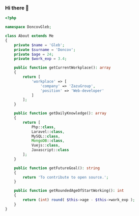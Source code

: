 ### Hi there 👋
```php
<?php

namespace DoncovGleb;

class About extends Me
{
    private $name = 'Gleb';
    private $surname = 'Doncov';
    private $age = 24;
    private $work_exp = 3.4;

    public function getCurrentWorkplace(): array
    {
        return [
            'workplace' => [
                'company' => 'ZazuGroup',
                'position' => 'Web-developer'         
            ]
        ];
    }

    public function getDailyKnowledge(): array
    {
        return [
            Php::class,
            Laravel::class,
            MySQL::class,
            MongoDB::class,
            Vuejs::class,
            Javascript::class
        ];
    }

    public function getFutureGoal(): string
    {
        return 'To contribute to open source.';
    }

    public function getRoundedAgeOfStartWorking(): int
    {
        return (int) round( $this->age - $this->work_exp );
    }
}
```
<!--
**inotmustdie/inotmustdie** is a ✨ _special_ ✨ repository because its `README.md` (this file) appears on your GitHub profile.

Here are some ideas to get you started:

- 🔭 I’m currently working on ...
- 🌱 I’m currently learning ...
- 👯 I’m looking to collaborate on ...
- 🤔 I’m looking for help with ...
- 💬 Ask me about ...
- 📫 How to reach me: ...
- 😄 Pronouns: ...
- ⚡ Fun fact: ...
-->
